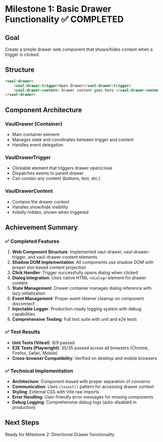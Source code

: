 # Milestone 1: Basic Drawer Functionality ✅ COMPLETED

## Goal

Create a simple drawer web component that shows/hides content when a trigger is clicked.

## Structure

```html
<vaul-drawer>
    <vaul-drawer-trigger>Open Drawer</vaul-drawer-trigger>
    <vaul-drawer-content> Drawer content goes here </vaul-drawer-content>
</vaul-drawer>
```

## Component Architecture

### VaulDrawer (Container)

-   Main container element
-   Manages state and coordinates between trigger and content
-   Handles event delegation

### VaulDrawerTrigger

-   Clickable element that triggers drawer open/close
-   Dispatches events to parent drawer
-   Can contain any content (buttons, text, etc.)

### VaulDrawerContent

-   Contains the drawer content
-   Handles show/hide visibility
-   Initially hidden, shown when triggered

## Achievement Summary

### ✅ Completed Features

1. **Web Component Structure**: Implemented vaul-drawer, vaul-drawer-trigger, and vaul-drawer-content elements
2. **Shadow DOM Implementation**: All components use shadow DOM with proper slot-based content projection
3. **Click Handler**: Trigger successfully opens dialog when clicked
4. **Dialog Integration**: Uses native HTML `<dialog>` element for drawer content
5. **State Management**: Drawer container manages dialog reference with lazy initialization
6. **Event Management**: Proper event listener cleanup on component disconnect
7. **Injectable Logger**: Production-ready logging system with debug capabilities
8. **Comprehensive Testing**: Full test suite with unit and e2e tests

### ✅ Test Results

-   **Unit Tests (Vitest)**: 9/9 passed
-   **E2E Tests (Playwright)**: 35/35 passed across all browsers (Chrome, Firefox, Safari, Mobile)
-   **Cross-browser Compatibility**: Verified on desktop and mobile browsers

### ✅ Technical Implementation

-   **Architecture**: Component-based with proper separation of concerns
-   **Communication**: Uses `closest()` pattern for accessing drawer context
-   **Styling**: External CSS with Vite raw imports
-   **Error Handling**: User-friendly error messages for missing components
-   **Debug Logging**: Comprehensive debug logs (auto-disabled in production)

## Next Steps

Ready for Milestone 2: Directional Drawer functionality
